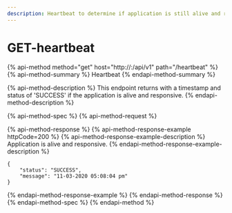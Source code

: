 ```yaml
---
description: Heartbeat to determine if application is still alive and responsive
---
```


# GET-heartbeat

{% api-method method="get" host="http://<host>:<port>/api/v1" path="/heartbeat" %}
{% api-method-summary %}
Heartbeat
{% endapi-method-summary %}

{% api-method-description %}
This endpoint returns with a timestamp and status of 'SUCCESS' if the application is alive and responsive.
{% endapi-method-description %}

{% api-method-spec %}
{% api-method-request %}

{% api-method-response %}
{% api-method-response-example httpCode=200 %}
{% api-method-response-example-description %}
Application is alive and responsive.
{% endapi-method-response-example-description %}

```
{
    "status": "SUCCESS",
    "message": "11-03-2020 05:08:04 pm"
}
```
{% endapi-method-response-example %}
{% endapi-method-response %}
{% endapi-method-spec %}
{% endapi-method %}



